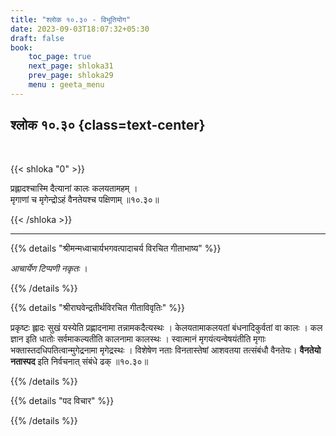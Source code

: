 ```yaml
---
title: "श्लोक १०.३० - विभूतियोग"
date: 2023-09-03T18:07:32+05:30
draft: false
book:
    toc_page: true
    next_page: shloka31
    prev_page: shloka29
    menu : geeta_menu
---
```




## श्लोक १०.३० {class=text-center}

<br/>

{{< shloka  "0"  >}}

प्रह्लादश्चास्मि दैत्यानां कालः कलयतामहम् ।  
मृगाणां च मृगेन्द्रोऽहं वैनतेयश्च पक्षिणाम् ॥१०.३०॥ 

{{< /shloka >}}

---


{{% details "श्रीमन्मध्वाचार्यभगवत्पादाचर्य विरचित  गीताभाष्य" %}}

*आचार्येण टिप्पणी नकृतः* ।

{{% /details %}}



{{% details "श्रीराघवेन्द्रतीर्थविरचित गीताविवृतिः" %}}

प्रकृष्टः ह्लादः सुखं यस्येति प्रह्णादनामा 
तन्नामकदैत्यस्थः । केलयतामाकलयतां बंधनादिकुर्वतां 
वा कालः । कल ज्ञान इति धातोः
सर्वमाकल्यतीति कालनामा कालस्थः । 
स्वात्मानं मृगयंत्यन्वेषयंतीति मृगाः 
भक्तास्तदधिपतित्वान्मुगेद्रनामा मृगेद्रस्थः । 
विशेषेण नताः विनतास्तेषां 
आशवतया तत्संबंधौ वैनतेयः। 
**वैनतेयो नतास्पद** इति निर्वचनात्‌
संबंधे ढक्‌ ॥१०.३०॥ 

{{% /details %}}



{{% details "पद विचार" %}}


{{% /details %}}
